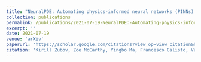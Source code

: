 ```yaml
---
title: "NeuralPDE: Automating physics-informed neural networks (PINNs) with error approximations"
collection: publications
permalink: /publications/2021-07-19-NeuralPDE:-Automating-physics-informed-neural networks-(PINNs)-with-error-approximations
excerpt: ''
date: 2021-07-19
venue: 'arXiv'
paperurl: 'https://scholar.google.com/citations?view_op=view_citation&hl=en&user=rTk6DZgAAAAJ&sortby=pubdate&citation_for_view=rTk6DZgAAAAJ:u-x6o8ySG0sC'
citation: 'Kirill Zubov, Zoe McCarthy, Yingbo Ma, Francesco Calisto, Valerio Pagliarino, Simone Azeglio, Luca Bottero, Emmanuel Luján, Valentin Sulzer, Ashutosh Bharambe, Nand Vinchhi, Kaushik Balakrishnan, Devesh Upadhyay, Chris Rackauckas (2021), NeuralPDE: Automating physics-informed neural networks (PINNs) with error approximations'
---
```

